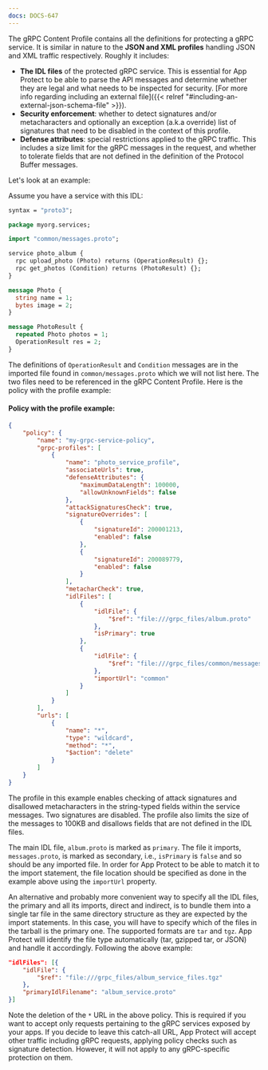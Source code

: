 ```yaml
---
docs: DOCS-647
---
```


The gRPC Content Profile contains all the definitions for protecting a gRPC service. It is similar in nature to the **JSON and XML profiles** handling JSON and XML traffic respectively. Roughly it includes:
- **The IDL files** of the protected gRPC service. This is essential for App Protect to be able to parse the API messages and determine whether they are legal and what needs to be inspected for security. [For more info regarding including an external file]({{< relref "#including-an-external-json-schema-file" >}}).
- **Security enforcement**: whether to detect signatures and/or metacharacters and optionally an exception (a.k.a override) list of signatures that need to be disabled in the context of this profile.
- **Defense attributes**: special restrictions applied to the gRPC traffic. This includes a size limit for the gRPC messages in the request, and whether to tolerate fields that are not defined in the definition of the Protocol Buffer messages.

Let's look at an example:

Assume you have a service with this IDL:

```proto
syntax = "proto3";

package myorg.services;

import "common/messages.proto";

service photo_album {
  rpc upload_photo (Photo) returns (OperationResult) {};
  rpc get_photos (Condition) returns (PhotoResult) {};
}

message Photo {
  string name = 1;
  bytes image = 2;
}

message PhotoResult {
  repeated Photo photos = 1;
  OperationResult res = 2;
}
```

The definitions of `OperationResult` and `Condition` messages are in the imported file found in `common/messages.proto` which we will not list here. The two files need to be referenced in the gRPC Content Profile. Here is the policy with the profile example:

#### Policy with the profile example:

```json
{
    "policy": {
        "name": "my-grpc-service-policy",
        "grpc-profiles": [
            {
                "name": "photo_service_profile",
                "associateUrls": true,
                "defenseAttributes": {
                    "maximumDataLength": 100000,
                    "allowUnknownFields": false
                },
                "attackSignaturesCheck": true,
                "signatureOverrides": [
                    {
                        "signatureId": 200001213,
                        "enabled": false
                    },
                    {
                        "signatureId": 200089779,
                        "enabled": false
                    }
                ],
                "metacharCheck": true,
                "idlFiles": [
                    {
                        "idlFile": {
                            "$ref": "file:///grpc_files/album.proto"
                        },
                        "isPrimary": true
                    },
                    {
                        "idlFile": {
                            "$ref": "file:///grpc_files/common/messages.proto"
                        },
                        "importUrl": "common"
                    }
                ]
            }
        ],
        "urls": [
            {
                "name": "*",
                "type": "wildcard",
                "method": "*",
                "$action": "delete"
            }
        ]
    }
}
```

The profile in this example enables checking of attack signatures and disallowed metacharacters in the string-typed fields within the service messages. Two signatures are disabled. The profile also limits the size of the messages to 100KB and disallows fields that are not defined in the IDL files.

The main IDL file, `album.proto` is marked as `primary`. The file it imports, `messages.proto`, is marked as secondary, i.e., `isPrimary` is `false` and so should be any imported file. In order for App Protect to be able to match it to the import statement, the file location should be specified as done in the example above using the `importUrl` property.

An alternative and probably more convenient way to specify all the IDL files, the primary and all its imports, direct and indirect, is to bundle them into a single tar file in the same directory structure as they are expected by the import statements. In this case, you will have to specify which of the files in the tarball is the primary one. The supported formats are `tar` and `tgz`. App Protect will identify the file type automatically (tar, gzipped tar, or JSON) and handle it accordingly. Following the above example:

```json
"idlFiles": [{
    "idlFile": {
        "$ref": "file:///grpc_files/album_service_files.tgz"
    },
    "primaryIdlFilename": "album_service.proto"
}]
```

Note the deletion of the `*` URL in the above policy. This is required if you want to accept only requests pertaining to the gRPC services exposed by your apps. If you decide to leave this catch-all URL, App Protect will accept other traffic including gRPC requests, applying policy checks such as signature detection. However, it will not apply to any gRPC-specific protection on them.